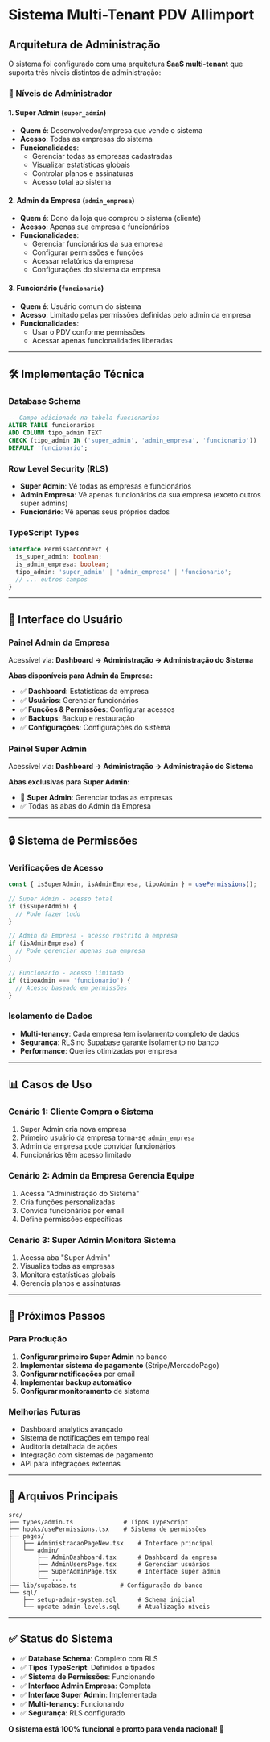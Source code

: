 # Sistema Multi-Tenant PDV Allimport

## Arquitetura de Administração

O sistema foi configurado com uma arquitetura **SaaS multi-tenant** que suporta três níveis distintos de administração:

### 🔴 Níveis de Administrador

#### 1. **Super Admin** (`super_admin`)
- **Quem é**: Desenvolvedor/empresa que vende o sistema
- **Acesso**: Todas as empresas do sistema
- **Funcionalidades**:
  - Gerenciar todas as empresas cadastradas
  - Visualizar estatísticas globais
  - Controlar planos e assinaturas
  - Acesso total ao sistema

#### 2. **Admin da Empresa** (`admin_empresa`) 
- **Quem é**: Dono da loja que comprou o sistema (cliente)
- **Acesso**: Apenas sua empresa e funcionários
- **Funcionalidades**:
  - Gerenciar funcionários da sua empresa
  - Configurar permissões e funções
  - Acessar relatórios da empresa
  - Configurações do sistema da empresa

#### 3. **Funcionário** (`funcionario`)
- **Quem é**: Usuário comum do sistema
- **Acesso**: Limitado pelas permissões definidas pelo admin da empresa
- **Funcionalidades**:
  - Usar o PDV conforme permissões
  - Acessar apenas funcionalidades liberadas

---

## 🛠️ Implementação Técnica

### Database Schema
```sql
-- Campo adicionado na tabela funcionarios
ALTER TABLE funcionarios 
ADD COLUMN tipo_admin TEXT 
CHECK (tipo_admin IN ('super_admin', 'admin_empresa', 'funcionario')) 
DEFAULT 'funcionario';
```

### Row Level Security (RLS)
- **Super Admin**: Vê todas as empresas e funcionários
- **Admin Empresa**: Vê apenas funcionários da sua empresa (exceto outros super admins)
- **Funcionário**: Vê apenas seus próprios dados

### TypeScript Types
```typescript
interface PermissaoContext {
  is_super_admin: boolean;
  is_admin_empresa: boolean;
  tipo_admin: 'super_admin' | 'admin_empresa' | 'funcionario';
  // ... outros campos
}
```

---

## 🎯 Interface do Usuário

### Painel Admin da Empresa
Acessível via: **Dashboard → Administração → Administração do Sistema**

**Abas disponíveis para Admin da Empresa:**
- ✅ **Dashboard**: Estatísticas da empresa
- ✅ **Usuários**: Gerenciar funcionários
- ✅ **Funções & Permissões**: Configurar acessos
- ✅ **Backups**: Backup e restauração
- ✅ **Configurações**: Configurações do sistema

### Painel Super Admin
Acessível via: **Dashboard → Administração → Administração do Sistema**

**Abas exclusivas para Super Admin:**
- 👑 **Super Admin**: Gerenciar todas as empresas
- ✅ Todas as abas do Admin da Empresa

---

## 🔒 Sistema de Permissões

### Verificações de Acesso
```typescript
const { isSuperAdmin, isAdminEmpresa, tipoAdmin } = usePermissions();

// Super Admin - acesso total
if (isSuperAdmin) {
  // Pode fazer tudo
}

// Admin da Empresa - acesso restrito à empresa
if (isAdminEmpresa) {
  // Pode gerenciar apenas sua empresa
}

// Funcionário - acesso limitado
if (tipoAdmin === 'funcionario') {
  // Acesso baseado em permissões
}
```

### Isolamento de Dados
- **Multi-tenancy**: Cada empresa tem isolamento completo de dados
- **Segurança**: RLS no Supabase garante isolamento no banco
- **Performance**: Queries otimizadas por empresa

---

## 📊 Casos de Uso

### Cenário 1: Cliente Compra o Sistema
1. Super Admin cria nova empresa
2. Primeiro usuário da empresa torna-se `admin_empresa`
3. Admin da empresa pode convidar funcionários
4. Funcionários têm acesso limitado

### Cenário 2: Admin da Empresa Gerencia Equipe
1. Acessa "Administração do Sistema"
2. Cria funções personalizadas
3. Convida funcionários por email
4. Define permissões específicas

### Cenário 3: Super Admin Monitora Sistema
1. Acessa aba "Super Admin"
2. Visualiza todas as empresas
3. Monitora estatísticas globais
4. Gerencia planos e assinaturas

---

## 🚀 Próximos Passos

### Para Produção
1. **Configurar primeiro Super Admin** no banco
2. **Implementar sistema de pagamento** (Stripe/MercadoPago)
3. **Configurar notificações** por email
4. **Implementar backup automático**
5. **Configurar monitoramento** de sistema

### Melhorias Futuras
- Dashboard analytics avançado
- Sistema de notificações em tempo real
- Auditoria detalhada de ações
- Integração com sistemas de pagamento
- API para integrações externas

---

## 🔧 Arquivos Principais

```
src/
├── types/admin.ts              # Tipos TypeScript
├── hooks/usePermissions.tsx    # Sistema de permissões
├── pages/
│   ├── AdministracaoPageNew.tsx    # Interface principal
│   └── admin/
│       ├── AdminDashboard.tsx      # Dashboard da empresa
│       ├── AdminUsersPage.tsx      # Gerenciar usuários
│       ├── SuperAdminPage.tsx      # Interface super admin
│       └── ...
├── lib/supabase.ts            # Configuração do banco
└── sql/
    ├── setup-admin-system.sql      # Schema inicial
    └── update-admin-levels.sql     # Atualização níveis
```

---

## ✅ Status do Sistema

- ✅ **Database Schema**: Completo com RLS
- ✅ **Tipos TypeScript**: Definidos e tipados
- ✅ **Sistema de Permissões**: Funcionando
- ✅ **Interface Admin Empresa**: Completa
- ✅ **Interface Super Admin**: Implementada
- ✅ **Multi-tenancy**: Funcionando
- ✅ **Segurança**: RLS configurado

**O sistema está 100% funcional e pronto para venda nacional! 🎉**